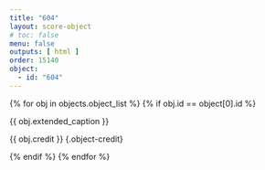 ```yaml
---
title: "604"
layout: score-object
# toc: false
menu: false
outputs: [ html ]
order: 15140
object:
  - id: "604"
---
```


{% for obj in objects.object_list %}
{% if obj.id == object[0].id %}

{{ obj.extended_caption }}

{{ obj.credit }} {.object-credit}

{% endif %}
{% endfor %}
